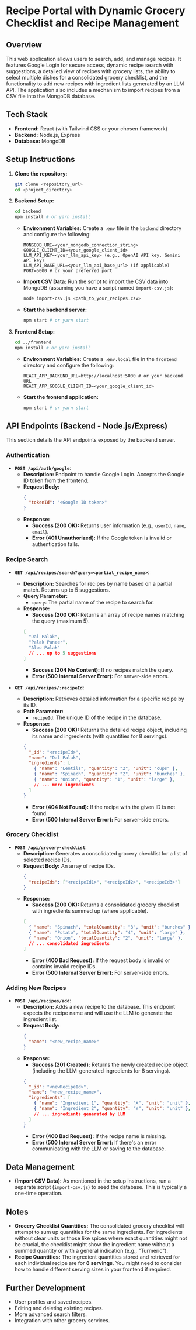 # Recipe Portal with Dynamic Grocery Checklist and Recipe Management

## Overview

This web application allows users to search, add, and manage recipes. It features Google Login for secure access, dynamic recipe search with suggestions, a detailed view of recipes with grocery lists, the ability to select multiple dishes for a consolidated grocery checklist, and the functionality to add new recipes with ingredient lists generated by an LLM API. The application also includes a mechanism to import recipes from a CSV file into the MongoDB database.

## Tech Stack

* **Frontend:** React (with Tailwind CSS or your chosen framework)
* **Backend:** Node.js, Express
* **Database:** MongoDB

## Setup Instructions

1.  **Clone the repository:**
    ```bash
    git clone <repository_url>
    cd <project_directory>
    ```

2.  **Backend Setup:**
    ```bash
    cd backend
    npm install # or yarn install
    ```
    * **Environment Variables:** Create a `.env` file in the `backend` directory and configure the following:
        ```env
        MONGODB_URI=<your_mongodb_connection_string>
        GOOGLE_CLIENT_ID=<your_google_client_id>
        LLM_API_KEY=<your_llm_api_key> (e.g., OpenAI API key, Gemini API key)
        LLM_API_BASE_URL=<your_llm_api_base_url> (if applicable)
        PORT=5000 # or your preferred port
        ```
    * **Import CSV Data:** Run the script to import the CSV data into MongoDB (assuming you have a script named `import-csv.js`):
        ```bash
        node import-csv.js <path_to_your_recipes.csv>
        ```
    * **Start the backend server:**
        ```bash
        npm start # or yarn start
        ```

3.  **Frontend Setup:**
    ```bash
    cd ../frontend
    npm install # or yarn install
    ```
    * **Environment Variables:** Create a `.env.local` file in the `frontend` directory and configure the following:
        ```env
        REACT_APP_BACKEND_URL=http://localhost:5000 # or your backend URL
        REACT_APP_GOOGLE_CLIENT_ID=<your_google_client_id>
        ```
    * **Start the frontend application:**
        ```bash
        npm start # or yarn start
        ```

## API Endpoints (Backend - Node.js/Express)

This section details the API endpoints exposed by the backend server.

### Authentication

* **`POST /api/auth/google`**:
    * **Description:** Endpoint to handle Google Login. Accepts the Google ID token from the frontend.
    * **Request Body:**
        ```json
        {
          "tokenId": "<Google ID token>"
        }
        ```
    * **Response:**
        * **Success (200 OK):** Returns user information (e.g., `userId`, `name`, `email`).
        * **Error (401 Unauthorized):** If the Google token is invalid or authentication fails.

### Recipe Search

* **`GET /api/recipes/search?query=<partial_recipe_name>`**:
    * **Description:** Searches for recipes by name based on a partial match. Returns up to 5 suggestions.
    * **Query Parameter:**
        * `query`: The partial name of the recipe to search for.
    * **Response:**
        * **Success (200 OK):** Returns an array of recipe names matching the query (maximum 5).
        ```json
        [
          "Dal Palak",
          "Palak Paneer",
          "Aloo Palak"
          // ... up to 5 suggestions
        ]
        ```
        * **Success (204 No Content):** If no recipes match the query.
        * **Error (500 Internal Server Error):** For server-side errors.

* **`GET /api/recipes/:recipeId`**:
    * **Description:** Retrieves detailed information for a specific recipe by its ID.
    * **Path Parameter:**
        * `recipeId`: The unique ID of the recipe in the database.
    * **Response:**
        * **Success (200 OK):** Returns the detailed recipe object, including its name and ingredients (with quantities for 8 servings).
        ```json
        {
          "_id": "<recipeId>",
          "name": "Dal Palak",
          "ingredients": [
            { "name": "Lentils", "quantity": "2", "unit": "cups" },
            { "name": "Spinach", "quantity": "2", "unit": "bunches" },
            { "name": "Onion", "quantity": "1", "unit": "large" },
            // ... more ingredients
          ]
        }
        ```
        * **Error (404 Not Found):** If the recipe with the given ID is not found.
        * **Error (500 Internal Server Error):** For server-side errors.

### Grocery Checklist

* **`POST /api/grocery-checklist`**:
    * **Description:** Generates a consolidated grocery checklist for a list of selected recipe IDs.
    * **Request Body:** An array of recipe IDs.
        ```json
        {
          "recipeIds": ["<recipeId1>", "<recipeId2>", "<recipeId3>"]
        }
        ```
    * **Response:**
        * **Success (200 OK):** Returns a consolidated grocery checklist with ingredients summed up (where applicable).
        ```json
        [
          { "name": "Spinach", "totalQuantity": "3", "unit": "bunches" },
          { "name": "Potato", "totalQuantity": "4", "unit": "large" },
          { "name": "Onion", "totalQuantity": "2", "unit": "large" },
          // ... consolidated ingredients
        ]
        ```
        * **Error (400 Bad Request):** If the request body is invalid or contains invalid recipe IDs.
        * **Error (500 Internal Server Error):** For server-side errors.

### Adding New Recipes

* **`POST /api/recipes/add`**:
    * **Description:** Adds a new recipe to the database. This endpoint expects the recipe name and will use the LLM to generate the ingredient list.
    * **Request Body:**
        ```json
        {
          "name": "<new_recipe_name>"
        }
        ```
    * **Response:**
        * **Success (201 Created):** Returns the newly created recipe object (including the LLM-generated ingredients for 8 servings).
        ```json
        {
          "_id": "<newRecipeId>",
          "name": "<new_recipe_name>",
          "ingredients": [
            { "name": "Ingredient 1", "quantity": "X", "unit": "unit" },
            { "name": "Ingredient 2", "quantity": "Y", "unit": "unit" },
            // ... ingredients generated by LLM
          ]
        }
        ```
        * **Error (400 Bad Request):** If the recipe name is missing.
        * **Error (500 Internal Server Error):** If there's an error communicating with the LLM or saving to the database.

## Data Management

* **(Import CSV Data):** As mentioned in the setup instructions, run a separate script (`import-csv.js`) to seed the database. This is typically a one-time operation.

## Notes

* **Grocery Checklist Quantities:** The consolidated grocery checklist will attempt to sum up quantities for the same ingredients. For ingredients without clear units or those like spices where exact quantities might not be crucial, the checklist might show the ingredient name without a summed quantity or with a general indication (e.g., "Turmeric").
* **Recipe Quantities:** The ingredient quantities stored and retrieved for each individual recipe are for **8 servings**. You might need to consider how to handle different serving sizes in your frontend if required.

## Further Development

* User profiles and saved recipes.
* Editing and deleting existing recipes.
* More advanced search filters.
* Integration with other grocery services.